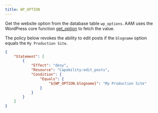 ```yaml
---
title: WP_OPTION
---
```


Get the website option from the database table `wp_options`. AAM uses the WordPress core function [get_option](https://developer.wordpress.org/reference/functions/get_option/) to fetch the value.

The policy below revokes the ability to edit posts if the `blogname` option equals the `My Production Site`.

```json
{
    "Statement": [
        {
            "Effect": "deny",
            "Resource": "Capability:edit_posts",
            "Condition": {
                "Equals": {
                    "${WP_OPTION.blogname}": "My Production Site"
                }
            }
        }
    ]
}
```